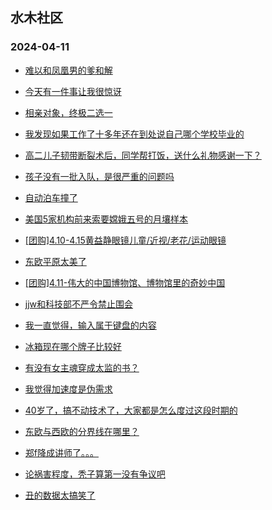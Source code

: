 ## 水木社区 
### 2024-04-11

+ [难以和凤凰男的爹和解](https://www.mysmth.net/nForum/article/FamilyLife/1766653919)

+ [今天有一件事让我很惊讶](https://www.mysmth.net/nForum/article/AutoWorld/1944806506)

+ [相亲对象，终极二选一](https://www.mysmth.net/nForum/article/Age/20342464)

+ [我发现如果工作了十多年还在到处说自己哪个学校毕业的](https://www.mysmth.net/nForum/article/WorkingLife/20701)

+ [高二儿子韧带断裂术后，同学帮打饭，送什么礼物感谢一下？](https://www.mysmth.net/nForum/article/PreUnivEdu/155195)

+ [孩子没有一批入队，是很严重的问题吗](https://www.mysmth.net/nForum/article/ChildEducation/2369821)

+ [自动泊车撞了](https://www.mysmth.net/nForum/article/GreenAuto/1536039)

+ [美国5家机构前来索要嫦娥五号的月壤样本](https://www.mysmth.net/nForum/article/Aero/434130)

+ [[团购]4.10-4.15黄益静眼镜儿童/近视/老花/运动眼镜](https://www.mysmth.net/nForum/article/ADAgent_TG/1319926)

+ [东欧平原太美了](https://www.mysmth.net/nForum/article/Geography/579595)

+ [[团购]4.11-伟大的中国博物馆、博物馆里的奇妙中国](https://www.mysmth.net/nForum/article/ADAgent_TG/1320004)

+ [jjw和科技部不严令禁止围会](https://www.mysmth.net/nForum/article/QingJiao/856827)

+ [我一直觉得，输入属于键盘的内容](https://www.mysmth.net/nForum/article/LinuxDev/75729)

+ [冰箱现在哪个牌子比较好](https://www.mysmth.net/nForum/article/FamilyLife/1766655229)

+ [有没有女主魂穿成太监的书？](https://www.mysmth.net/nForum/article/NetNovel/485419)

+ [我觉得加速度是伪需求](https://www.mysmth.net/nForum/article/GreenAuto/1536993)

+ [40岁了，搞不动技术了，大家都是怎么度过这段时期的](https://www.mysmth.net/nForum/article/WorkingLife/23186)

+ [东欧与西欧的分界线在哪里？](https://www.mysmth.net/nForum/article/Geography/580443)

+ [郑f降成讲师了。。。](https://www.mysmth.net/nForum/article/QingJiao/856798)

+ [论祸害程度，秃子算第一没有争议吧](https://www.mysmth.net/nForum/article/Stock/10828294)

+ [丑的数据太搞笑了](https://www.mysmth.net/nForum/article/Stock/10828584)


